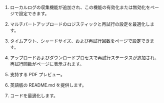 1. ローカルログの収集機能が追加され、この機能の有効化または無効化をページで設定できます。

2. マルチパートアップロードのロジスティックと再試行の設定を最適化します。

3. タイムアウト、シャードサイズ、および再試行回数をページで設定できます。

4. アップロードおよびダウンロードプロセスで再試行ステータスが追加され、再試行回数がページに表示されます。

5. 支持する PDF プレビュー。

6. 英語版の README.md を提供します。

7. コードを最適化します。
